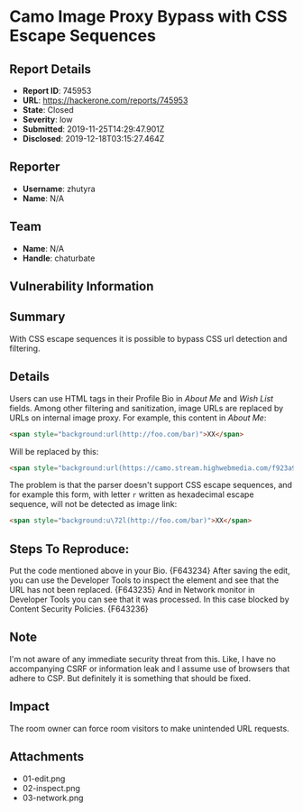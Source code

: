 # Camo Image Proxy Bypass with CSS Escape Sequences

## Report Details
- **Report ID**: 745953
- **URL**: https://hackerone.com/reports/745953
- **State**: Closed
- **Severity**: low
- **Submitted**: 2019-11-25T14:29:47.901Z
- **Disclosed**: 2019-12-18T03:15:27.464Z

## Reporter
- **Username**: zhutyra
- **Name**: N/A

## Team
- **Name**: N/A
- **Handle**: chaturbate

## Vulnerability Information
## Summary

With CSS escape sequences it is possible to bypass CSS url detection and filtering.

## Details

Users can use HTML tags in their Profile Bio in *About Me* and *Wish List* fields. Among other filtering and sanitization, image URLs are replaced by URLs on internal image proxy. For example, this content in *About Me*:
```html
<span style="background:url(http://foo.com/bar)">XX</span>
```
Will be replaced by this:
```html
<span style="background:url(https://camo.stream.highwebmedia.com/f923a95762fc0b6025015c00b58922b72f25096d/687474703a2f2f666f6f2e636f6d2f626172)" target="_blank" rel="nofollow">XX</span>
```
The problem is that the parser doesn't support CSS escape sequences, and for example this form, with letter `r` written as hexadecimal escape sequence, will not be detected as image link:
```html
<span style="background:u\72l(http://foo.com/bar)">XX</span>
```
## Steps To Reproduce:

Put the code mentioned above in your Bio.
{F643234}
After saving the edit, you can use the Developer Tools to inspect the element and see that the URL has not been replaced.
{F643235}
And in Network monitor in Developer Tools you can see that it was processed. In this case blocked by Content Security Policies.
{F643236}

## Note

I'm not aware of any immediate security threat from this. Like, I have no accompanying CSRF or information leak and I assume use of browsers that adhere to CSP. But definitely it is something that should be fixed.

## Impact

The room owner can force room visitors to make unintended URL requests.

## Attachments
- 01-edit.png
- 02-inspect.png
- 03-network.png
